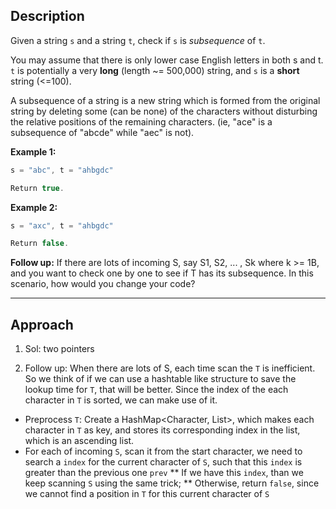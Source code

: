 ## Description

Given a string `s` and a string `t`, check if `s` is *subsequence* of `t`.

You may assume that there is only lower case English letters in both s and t. 
`t` is potentially a very **long** (length ~= 500,000) string, and `s` is a **short** string (<=100).

A subsequence of a string is a new string which is formed from the original string by deleting some (can be none) of the characters without disturbing the relative positions of the remaining characters. (ie, "ace" is a subsequence of "abcde" while "aec" is not).

**Example 1:**
```java
s = "abc", t = "ahbgdc"

Return true.
```

**Example 2:**
```java
s = "axc", t = "ahbgdc"

Return false.
```

**Follow up:**
If there are lots of incoming S, say S1, S2, ... , Sk where k >= 1B, and you want to check one by one to see if T has its subsequence. In this scenario, how would you change your code?

*** 

## Approach
1. Sol: two pointers

2. Follow up:
When there are lots of S, each time scan the `T` is inefficient.
So we think of if we can use a hashtable like structure to save the lookup time for `T`, that will be better.
Since the index of the each character in `T` is sorted, we can make use of it.

* Preprocess `T`: Create a HashMap<Character, List<Integer>>, which makes each character in `T` as key, and stores its corresponding index in the list, which is an ascending list.
* For each of incoming `S`, scan it from the start character, we need to search a `index` for the current character of `S`, such that this `index` is greater than the previous one `prev`
** If we have this `index`, than we keep scanning `S` using the same trick;
** Otherwise, return `false`, since we cannot find a position in `T` for this current character of `S`
